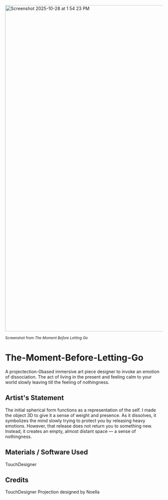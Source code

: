<img width="1110" height="1044" alt="Screenshot 2025-10-28 at 1 54 23 PM" src="https://github.com/user-attachments/assets/810f68ed-aecd-44bc-9920-413a7bfc89c5" />

<sub> Screenshot from *The Moment Before Letting Go* </sub>

# The-Moment-Before-Letting-Go
A projectection-0based immersive art piece designer to invoke an emotion of dissociation. The act of living in the present and feeling calm to your world slowly leaving till the feeling of nothingness. 

## Artist's Statement 
The initial spherical form functions as a representation of the self. I made the object 3D to give it a sense of weight and presence. As it dissolves, it symbolizes the mind slowly trying to protect you by releasing heavy emotions. However, that release does not return you to something new. Instead, it creates an empty, almost distant space — a sense of nothingness.

## Materials / Software Used 
TouchDesigner 


## Credits 
TouchDesigner Projection designed by Noella 
